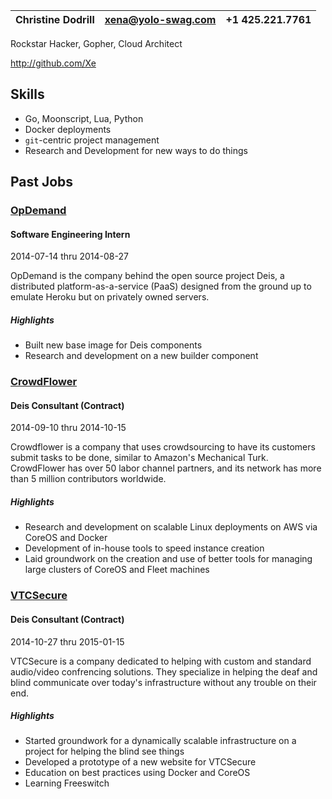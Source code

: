 | Christine Dodrill | xena@yolo-swag.com | +1 425.221.7761 |
|:-- |:-- |:-- |

Rockstar Hacker, Gopher, Cloud Architect

http://github.com/Xe

Skills
------

- Go, Moonscript, Lua, Python
- Docker deployments
- `git`-centric project management
- Research and Development for new ways to do things

Past Jobs
---------

###  [OpDemand](http://opdemand.com)
#### Software Engineering Intern

2014-07-14 thru 2014-08-27

OpDemand is the company behind the open source project Deis, a distributed
platform-as-a-service (PaaS) designed from the ground up to emulate Heroku but
on privately owned servers.

##### Highlights

- Built new base image for Deis components
- Research and development on a new builder component

###  [CrowdFlower](http://crowdflower.com)
#### Deis Consultant (Contract)

2014-09-10 thru 2014-10-15

Crowdflower is a company that uses crowdsourcing to have its customers submit
tasks to be done, similar to Amazon's Mechanical Turk. CrowdFlower has over 50
labor channel partners, and its network has more than 5 million contributors
worldwide.

##### Highlights

- Research and development on scalable Linux deployments on AWS via CoreOS and
Docker
- Development of in-house tools to speed instance creation
- Laid groundwork on the creation and use of better tools for managing large
clusters of CoreOS and Fleet machines

###  [VTCSecure](http://www.vtcsecure.com)
#### Deis Consultant (Contract)

2014-10-27 thru 2015-01-15

VTCSecure is a company dedicated to helping with custom and standard
audio/video confrencing solutions. They specialize in helping the deaf and
blind communicate over today's infrastructure without any trouble on their end.

##### Highlights

- Started groundwork for a dynamically scalable infrastructure on a project for
helping the blind see things
- Developed a prototype of a new website for VTCSecure
- Education on best practices using Docker and CoreOS
- Learning Freeswitch
